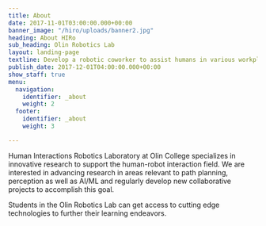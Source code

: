 ```yaml
---
title: About
date: 2017-11-01T03:00:00.000+00:00
banner_image: "/hiro/uploads/banner2.jpg"
heading: About HIRo
sub_heading: Olin Robotics Lab
layout: landing-page
textline: Develop a robotic coworker to assist humans in various workplace tasks.
publish_date: 2017-12-01T04:00:00.000+00:00
show_staff: true
menu:
  navigation:
    identifier: _about
    weight: 2
  footer:
    identifier: _about
    weight: 3

---
```

Human Interactions Robotics Laboratory at Olin College specializes in innovative research to support the human-robot interaction field. We are interested in advancing research in areas relevant to path planning, perception as well as AI/ML and regularly develop new collaborative projects to accomplish this goal.

Students in the Olin Robotics Lab can get access to cutting edge technologies to further their learning endeavors.